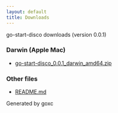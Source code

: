 ```yaml
---
layout: default
title: Downloads
---
```


go-start-disco downloads (version 0.0.1)

### Darwin (Apple Mac)

 * [go-start-disco\_0.0.1\_darwin\_amd64.zip](go-start-disco_0.0.1_darwin_amd64.zip)

### Other files

 * [README.md](README.md)



Generated by goxc